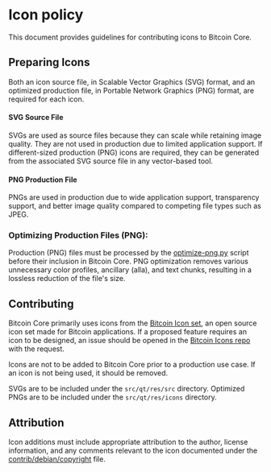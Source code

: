 # Icon policy
This document provides guidelines for contributing icons to Bitcoin Core.

## Preparing Icons
Both an icon source file, in Scalable Vector Graphics (SVG) format,
and an optimized production file, in Portable Network Graphics (PNG) format,
are required for each icon.

#### SVG Source File
SVGs are used as source files because they can scale while retaining image quality.
They are not used in production due to limited application support.
If different-sized production (PNG) icons are required,
they can be generated from the associated SVG source file in any vector-based tool.

#### PNG Production File
PNGs are used in production due to wide application support, transparency support,
and better image quality compared to competing file types such as JPEG.

### Optimizing Production Files (PNG):
Production (PNG) files must be processed by the [optimize-png.py](https://github.com/bitcoin-core/bitcoin-maintainer-tools/blob/master/optimise-pngs.py) script before their inclusion in Bitcoin Core.
PNG optimization removes various unnecessary color profiles, ancillary (alla),
and text chunks, resulting in a lossless reduction of the file's size.

## Contributing
Bitcoin Core primarily uses icons from the [Bitcoin Icon set](https://github.com/BitcoinDesign/Bitcoin-Icons),
an open source icon set made for Bitcoin applications.
If a proposed feature requires an icon to be designed,
an issue should be opened in the [Bitcoin Icons repo](https://github.com/BitcoinDesign/Bitcoin-Icons/issues)
with the request.

Icons are not to be added to Bitcoin Core prior to a production use case.
If an icon is not being used, it should be removed.

SVGs are to be included under the `src/qt/res/src` directory.
Optimized PNGs are to be included under the `src/qt/res/icons` directory.

## Attribution
Icon additions must include appropriate attribution to the author, license information, and any comments relevant to the icon documented under the
[contrib/debian/copyright](https://github.com/bitcoin-core/gui/blob/master/contrib/debian/copyright) file.
